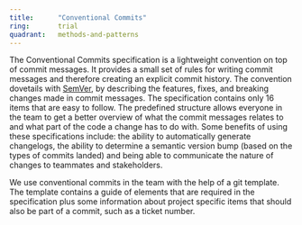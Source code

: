 ```yaml
---
title:      "Conventional Commits"
ring:       trial
quadrant:   methods-and-patterns
---
```

The Conventional Commits specification is a lightweight convention on top of commit messages. It provides a small set of rules for writing commit messages and therefore creating an explicit commit history. The convention dovetails with [SemVer](/methods-and-patterns/semver2.html), by describing the features, fixes, and breaking changes made in commit messages. The specification contains only 16 items that are easy to follow. The predefined structure allows everyone in the team to get a better overview of what the commit messages relates to and what part of the code a change has to do with. Some benefits of using these specifications include: the ability to automatically generate changelogs, the ability to determine a semantic version bump (based on the types of commits landed) and being able to communicate the nature of changes to teammates and stakeholders.

We use conventional commits in the team with the help of a git template. The template contains a guide of elements that are required in the specification plus some information about project specific items that should also be part of a commit, such as a ticket number.
